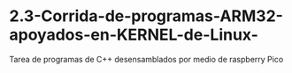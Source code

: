 # 2.3-Corrida-de-programas-ARM32-apoyados-en-KERNEL-de-Linux-
Tarea de programas de C++ desensamblados por medio de raspberry Pico
